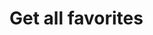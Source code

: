 # Get all favorites

<api-endpoint openapi-path="./../openapi.yaml" endpoint="/api/animals" method="POST">
</api-endpoint>